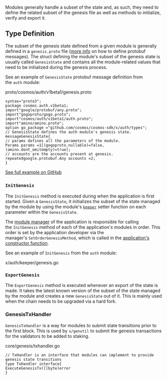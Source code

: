 Modules generally handle a subset of the state and, as such, they need to define the related subset of the genesis file as well as methods to initialize, verify and export it.

Type Definition
-------------------------------------------------------------------------------------------------------------------------------------

The subset of the genesis state defined from a given module is generally defined in a `genesis.proto` file ([more info](https://docs.cosmos.network/v0.50/learn/advanced/encoding#gogoproto) on how to define protobuf messages). The struct defining the module's subset of the genesis state is usually called `GenesisState` and contains all the module-related values that need to be initialized during the genesis process.

See an example of `GenesisState` protobuf message definition from the `auth` module:

proto/cosmos/auth/v1beta1/genesis.proto
```
syntax="proto3";
package cosmos.auth.v1beta1;
import"google/protobuf/any.proto";
import"gogoproto/gogo.proto";
import"cosmos/auth/v1beta1/auth.proto";
import"amino/amino.proto";
option go_package ="github.com/cosmos/cosmos-sdk/x/auth/types";
// GenesisState defines the auth module's genesis state.
messageGenesisState{
// params defines all the parameters of the module.
Params params =1[(gogoproto.nullable)=false,(amino.dont_omitempty)=true];
// accounts are the accounts present at genesis.
repeatedgoogle.protobuf.Any accounts =2;
}

```

[See full example on GitHub](https://github.com/cosmos/cosmos-sdk/blob/v0.50.0-alpha.0/proto/cosmos/auth/v1beta1/genesis.proto)


### `InitGenesis`[​](https://docs.cosmos.network/v0.50/build/building-modules/genesis#initgenesis "Direct link to initgenesis")

The `InitGenesis` method is executed during when the application is first started. Given a `GenesisState`, it initializes the subset of the state managed by the module by using the module's [`keeper`](https://docs.cosmos.network/v0.50/build/building-modules/keeper) setter function on each parameter within the `GenesisState`.

The [module manager](https://docs.cosmos.network/v0.50/build/building-modules/module-manager#manager) of the application is responsible for calling the `InitGenesis` method of each of the application's modules in order. This order is set by the application developer via the manager's `SetOrderGenesisMethod`, which is called in the [application's constructor function](https://docs.cosmos.network/v0.50/learn/beginner/app-anatomy#constructor-function).

See an example of `InitGenesis` from the `auth` module:

x/auth/keeper/genesis.go


### `ExportGenesis`

The `ExportGenesis` method is executed whenever an export of the state is made. It takes the latest known version of the subset of the state managed by the module and creates a new `GenesisState` out of it. This is mainly used when the chain needs to be upgraded via a hard fork.


### GenesisTxHandler

`GenesisTxHandler` is a way for modules to submit state transitions prior to the first block. This is used by `x/genutil` to submit the genesis transactions for the validators to be added to staking.

core/genesis/txhandler.go
```
// TxHandler is an interface that modules can implement to provide genesis state transitions
type TxHandler interface{
ExecuteGenesisTx([]byte)error
}
```